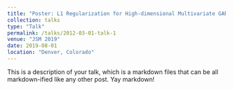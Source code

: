 ```yaml
---
title: "Poster: L1 Regularization for High-dimensional Multivariate GARCH Models"
collection: talks
type: "Talk"
permalink: /talks/2012-03-01-talk-1
venue: "JSM 2019"
date: 2019-08-01
location: "Denver, Colorado"
---
```


This is a description of your talk, which is a markdown files that can be all markdown-ified like any other post. Yay markdown!
